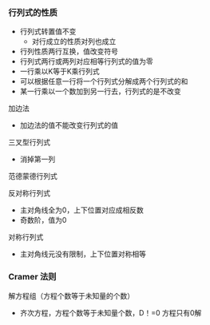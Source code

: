 ### 行列式的性质

- 行列式转置值不变 
  - 对行成立的性质对列也成立
- 行列性质两行互换，值改变符号
- 行列式两行或两列对应相等行列式的值为零
- 一行乘以K等于K乘行列式 
-  可以根据任意一行将一个行列式分解成两个行列式的和
-  某一行乘以一个数加到另一行去，行列式的是不改变



加边法

- 加边法的值不能改变行列式的值

三叉型行列式

- 消掉第一列

范德蒙德行列式

反对称行列式

- 主对角线全为0，上下位置对应成相反数
- 奇数阶，值为0	

对称行列式

- 主对角线元没有限制，上下位置对称相等



### Cramer 法则

解方程组（方程个数等于未知量的个数）

- 齐次方程，方程个数等于未知量个数，D！=0 方程只有0解

